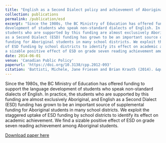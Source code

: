 ```yaml
---
title: "English as a Second Dialect policy and achievement of Aboriginal students in British Columbia"
collection: publications
permalink: /publication/esd
excerpt: "Since the 1980s, the BC Ministry of Education has offered funding to support the language
development of students who speak non-standard dialects of English. In practice, the
students who are supported by this funding are almost exclusively Aboriginal, and English
as a Second Dialect (ESD) funding has grown to be an important source of supplemental
funding for Aboriginal students in many school districts. We exploit the staggered uptake
of ESD funding by school districts to identify its effect on academic achievement. We find
a sizable positive effect of ESD on grade seven reading achievement among Aboriginal students."
date: 2014-06-01
venue: 'Canadian Public Policy'
paperurl: 'https://doi.org/10.3138/cpp.2012-093'
citation: 'Battisti, Michele, Jane Friesen and Brian Krauth (2014). &quot;English as a Second Dialect policy and achievement of Aboriginal Students in British Columbia.&quot; <i>Canadian Public Policy</i>. 40(2).'
---
```

Since the 1980s, the BC Ministry of Education has offered funding to support the language
development of students who speak non-standard dialects of English. In practice, the
students who are supported by this funding are almost exclusively Aboriginal, and English
as a Second Dialect (ESD) funding has grown to be an important source of supplemental
funding for Aboriginal students in many school districts. We exploit the staggered uptake
of ESD funding by school districts to identify its effect on academic achievement. We find
a sizable positive effect of ESD on grade seven reading achievement among Aboriginal students.

[Download paper here](http://academicpages.github.io/files/paper1.pdf)
